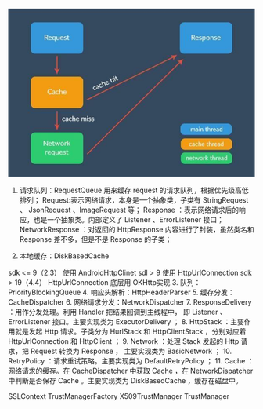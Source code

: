 ![img](001.jpg)

1. 请求队列：RequestQueue  用来缓存 request 的请求队列，根据优先级高低排列；
   Request:表示网络请求，本身是一个抽象类，子类有 StringRequest 、
   JsonRequest 、ImageRequest 等；
   Response ：表示网络请求后的响应，也是一个抽象类。内部定义了 Listener 、ErrorListener 接口；
NetworkResponse ：对返回的 HttpResponse 内容进行了封装，虽然类名和 Response 差不多，但是不是 Response 的子类；

2. 本地缓存：DiskBasedCache

sdk <= 9（2.3） 使用 AndroidHttpClinet
sdl > 9 使用 HttpUrlConnection
sdk > 19（4.4） HttpUrlConnection 底层用 OKHttp实现
3. 队列：PriorityBlockingQueue
4. 响应头解析：HttpHeaderParser
5. 缓存分发：CacheDispatcher
6. 网络请求分发：NetworkDispatcher
7. ResponseDelivery ：用作分发处理。利用 Handler 把结果回调到主线程中，
   即 Listener 、ErrorListener 接口。主要实现类为 ExecutorDelivery ；
8. HttpStack ：主要作用就是发起 Http 请求。子类分为 HurlStack 和 HttpClientStack ，分别对应着 HttpUrlConnection 和 HttpClient ；
9. Network ：处理 Stack 发起的 Http 请求，把 Request 转换为 Response ，
        主要实现类为 BasicNetwork ；
10. RetryPolicy ：请求重试策略。主要实现类为 DefaultRetryPolicy ；
11. Cache ：网络请求的缓存。在 CacheDispatcher 中获取 Cache ，在 NetworkDispatcher 中判断是否保存 Cache 。主要实现类为 DiskBasedCache ，缓存在磁盘中。



SSLContext
TrustManagerFactory
X509TrustManager
TrustManager






























